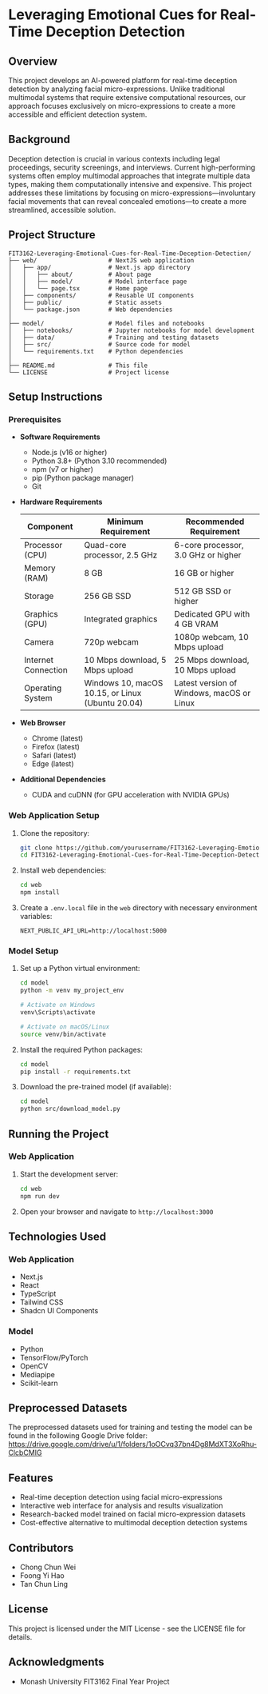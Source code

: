 # Leveraging Emotional Cues for Real-Time Deception Detection

## Overview

This project develops an AI-powered platform for real-time deception detection by analyzing facial micro-expressions. Unlike traditional multimodal systems that require extensive computational resources, our approach focuses exclusively on micro-expressions to create a more accessible and efficient detection system.

## Background

Deception detection is crucial in various contexts including legal proceedings, security screenings, and interviews. Current high-performing systems often employ multimodal approaches that integrate multiple data types, making them computationally intensive and expensive. This project addresses these limitations by focusing on micro-expressions—involuntary facial movements that can reveal concealed emotions—to create a more streamlined, accessible solution.

## Project Structure

```
FIT3162-Leveraging-Emotional-Cues-for-Real-Time-Deception-Detection/
├── web/                    # NextJS web application
│   ├── app/                # Next.js app directory
│   │   ├── about/          # About page
│   │   ├── model/          # Model interface page
│   │   └── page.tsx        # Home page
│   ├── components/         # Reusable UI components
│   ├── public/             # Static assets
│   └── package.json        # Web dependencies
│
├── model/                  # Model files and notebooks
│   ├── notebooks/          # Jupyter notebooks for model development
│   ├── data/               # Training and testing datasets
│   ├── src/                # Source code for model
│   └── requirements.txt    # Python dependencies
│
├── README.md               # This file
└── LICENSE                 # Project license
```

## Setup Instructions

### Prerequisites

- **Software Requirements**
  - Node.js (v16 or higher)
  - Python 3.8+ (Python 3.10 recommended)
  - npm (v7 or higher)
  - pip (Python package manager)
  - Git

- **Hardware Requirements**

  | Component | Minimum Requirement | Recommended Requirement |
  |-----------|---------------------|-------------------------|
  | Processor (CPU) | Quad-core processor, 2.5 GHz | 6-core processor, 3.0 GHz or higher |
  | Memory (RAM) | 8 GB | 16 GB or higher |
  | Storage | 256 GB SSD | 512 GB SSD or higher |
  | Graphics (GPU) | Integrated graphics | Dedicated GPU with 4 GB VRAM |
  | Camera | 720p webcam | 1080p webcam, 10 Mbps upload |
  | Internet Connection | 10 Mbps download, 5 Mbps upload | 25 Mbps download, 10 Mbps upload |
  | Operating System | Windows 10, macOS 10.15, or Linux (Ubuntu 20.04) | Latest version of Windows, macOS or Linux |

- **Web Browser**
  - Chrome (latest)
  - Firefox (latest)
  - Safari (latest)
  - Edge (latest)

- **Additional Dependencies**
  - CUDA and cuDNN (for GPU acceleration with NVIDIA GPUs)

### Web Application Setup

1. Clone the repository:
   ```bash
   git clone https://github.com/yourusername/FIT3162-Leveraging-Emotional-Cues-for-Real-Time-Deception-Detection.git
   cd FIT3162-Leveraging-Emotional-Cues-for-Real-Time-Deception-Detection
   ```

2. Install web dependencies:
   ```bash
   cd web
   npm install
   ```

3. Create a `.env.local` file in the `web` directory with necessary environment variables:
   ```
   NEXT_PUBLIC_API_URL=http://localhost:5000
   ```

### Model Setup

1. Set up a Python virtual environment:
   ```bash
   cd model
   python -m venv my_project_env
   
   # Activate on Windows
   venv\Scripts\activate
   
   # Activate on macOS/Linux
   source venv/bin/activate
   ```

2. Install the required Python packages:
   ```bash
   cd model
   pip install -r requirements.txt
   ```

3. Download the pre-trained model (if available):
   ```bash
   cd model
   python src/download_model.py
   ```

## Running the Project

### Web Application

1. Start the development server:
   ```bash
   cd web
   npm run dev
   ```
   
2. Open your browser and navigate to `http://localhost:3000`

## Technologies Used

### Web Application
- Next.js
- React
- TypeScript
- Tailwind CSS
- Shadcn UI Components

### Model
- Python
- TensorFlow/PyTorch
- OpenCV
- Mediapipe
- Scikit-learn

## Preprocessed Datasets
The preprocessed datasets used for training and testing the model can be found in the following Google Drive folder:
https://drive.google.com/drive/u/1/folders/1oOCvq37bn4Dg8MdXT3XoRhu-ClcbCMIG

## Features

- Real-time deception detection using facial micro-expressions
- Interactive web interface for analysis and results visualization
- Research-backed model trained on facial micro-expression datasets
- Cost-effective alternative to multimodal deception detection systems

## Contributors

- Chong Chun Wei
- Foong Yi Hao
- Tan Chun Ling

## License

This project is licensed under the MIT License - see the LICENSE file for details.

## Acknowledgments

- Monash University FIT3162 Final Year Project
